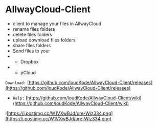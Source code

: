 # AllwayCloud-Client
* client to manage your files in AllwayCloud
* rename files folders
* delete files folders
* upload download files folders
* share files folders
* Send files to your 
* * Dropbox
* * pCloud

`Download:`
[https://github.com/loudKode/AllwayCloud-Client/releases](https://github.com/loudKode/AllwayCloud-Client/releases)
* `Help:`
[https://github.com/loudKode/AllwayCloud-Client/wiki](https://github.com/loudKode/AllwayCloud-Client/wiki)

![https://i.postimg.cc/W1VXwBJd/ure-Wiz334.png](https://i.postimg.cc/W1VXwBJd/ure-Wiz334.png)

